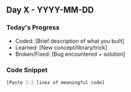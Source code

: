 ## Day X - YYYY-MM-DD  
### **Today's Progress**  
- Coded: [Brief description of what you built]  
- Learned: [New concept/library/trick]  
- Broken/Fixed: [Bug encountered + solution]  

### **Code Snippet**  
```python  
[Paste 1-2 lines of meaningful code]  

